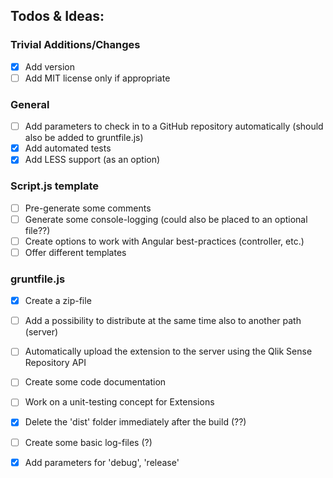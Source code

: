 ## Todos & Ideas:

### Trivial Additions/Changes
- [X] Add version
- [ ] Add MIT license only if appropriate

### General
- [ ] Add parameters to check in to a GitHub repository automatically (should also be added to gruntfile.js)
- [X] Add automated tests
- [X] Add LESS support (as an option)

### Script.js template
- [ ] Pre-generate some comments
- [ ] Generate some console-logging (could also be placed to an optional file??)
- [ ] Create options to work with Angular best-practices (controller, etc.)
- [ ] Offer different templates

### gruntfile.js
- [x] Create a zip-file 
- [ ] Add a possibility to distribute at the same time also to another path (server)
- [ ] Automatically upload the extension to the server using the Qlik Sense Repository API
- [ ] Create some code documentation
- [ ] Work on a unit-testing concept for Extensions
- [X] Delete the 'dist' folder immediately after the build (??)
- [ ] Create some basic log-files (?)
- [X] Add parameters for 'debug', 'release'

